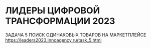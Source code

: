 # ЛИДЕРЫ ЦИФРОВОЙ ТРАНСФОРМАЦИИ 2023
ЗАДАЧА 5
ПОИСК ОДИНАКОВЫХ ТОВАРОВ НА МАРКЕТПЛЕЙСЕ
https://leaders2023.innoagency.ru/task_5.html
